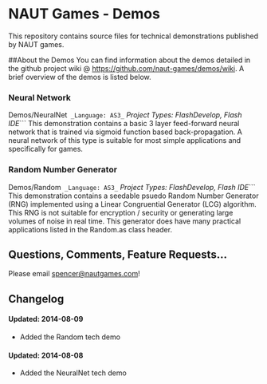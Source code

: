 NAUT Games - Demos
=====

This repository contains source files for technical demonstrations published by NAUT games. 

##About the Demos
You can find information about the demos detailed in the github project wiki @ https://github.com/naut-games/demos/wiki. A brief overview of the demos is listed below.

### Neural Network
Demos/NeuralNet```
_Language: AS3_```
_Project Types: FlashDevelop, Flash IDE_```
This demonstration contains a basic 3 layer feed-forward neural network that is trained via sigmoid function based back-propagation. A neural network of this type is suitable for most simple applications and specifically for games.

### Random Number Generator
Demos/Random```
_Language: AS3_```
_Project Types: FlashDevelop, Flash IDE_```
This demonstration contains a seedable psuedo Random Number Generator (RNG) implemented using a Linear Congruential Generator (LCG) algorithm. This RNG is not suitable for encryption / security or generating large volumes of noise in real time. This generator does have many practical applications listed in the Random.as class header.

## Questions, Comments, Feature Requests...
Please email spencer@nautgames.com!

## Changelog
#### Updated: 2014-08-09
 * Added the Random tech demo
#### Updated: 2014-08-08
 * Added the NeuralNet tech demo
